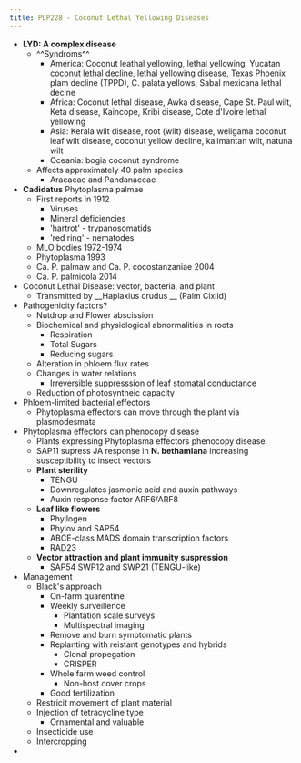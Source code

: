 ```yaml
---
title: PLP228 - Coconut Lethal Yellowing Diseases
---
```


- **LYD: A complex disease**
	- ^^Syndroms^^
		- America: Coconut leathal yellowing, lethal yellowing, Yucatan coconut lethal decline, lethal yellowing disease, Texas Phoenix plam decline (TPPD), C. palata yellows, Sabal mexicana lethal declne
		- Africa: Coconut lethal disease, Awka disease, Cape St. Paul wilt, Keta disease, Kaincope, Kribi disease, Cote d'Ivoire lethal yellowing
		- Asia: Kerala wilt disease, root (wilt) disease, weligama coconut leaf wilt disease, coconut yellow decline, kalimantan wilt, natuna wilt
		- Oceania: bogia coconut syndrome
	- Affects approximately 40 palm species
		- Aracaeae and Pandanaceae
- __Cadidatus__ Phytoplasma palmae
	- First reports in 1912
		- Viruses
		- Mineral deficiencies
		- 'hartrot' - trypanosomatids
		- 'red ring' - nematodes
	- MLO bodies 1972-1974
	- Phytoplasma 1993
	- Ca. P. palmaw and Ca. P. cocostanzaniae 2004
	- Ca. P. palmicola 2014
- Coconut Lethal Disease: vector, bacteria, and plant
	- Transmitted by __Haplaxius crudus __ (Palm Cixiid)
- Pathogenicity factors?
	- Nutdrop and Flower abscission
	- Biochemical and physiological abnormalities in roots
		- Respiration
		- Total Sugars
		- Reducing sugars
	- Alteration in phloem flux rates
	- Changes in water relations
		- Irreversible suppresssion of leaf stomatal conductance
	- Reduction of photosyntheic capacity
- Phloem-limited bacterial effectors
	- Phytoplasma effectors can move through the plant via plasmodesmata
- Phytoplasma effectors can phenocopy disease
	- Plants expressing Phytoplasma effectors phenocopy disease
	- SAP11 supress JA response in __N. bethamiana__ increasing susceptibility to insect vectors
	- **Plant sterility**
		- TENGU
		- Downregulates jasmonic acid and auxin pathways
		- Auxin response factor ARF6/ARF8
	- **Leaf like flowers**
		- Phyllogen
		- Phylov and SAP54
		- ABCE-class MADS domain transcription factors
		- RAD23
	- **Vector attraction and plant immunity suspression**
		- SAP54 SWP12 and SWP21 (TENGU-like)
- Management
	- Black's approach
		- On-farm quarentine
		- Weekly surveillence
			- Plantation scale surveys
			- Multispectral imaging
		- Remove and burn symptomatic plants
		- Replanting with reistant genotypes and hybrids
			- Clonal propegation
			- CRISPER
		- Whole farm weed control
			- Non-host cover crops
		- Good fertilization
	- Restricit movement of plant material
	- Injection of tetracycline type
		- Ornamental and valuable
	- Insecticide use
	- Intercropping
-